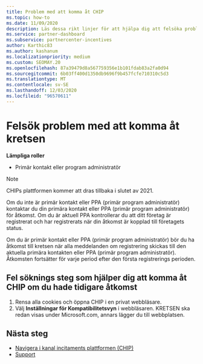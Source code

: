 ```yaml
---
title: Problem med att komma åt CHIP
ms.topic: how-to
ms.date: 11/09/2020
description: Läs dessa rikt linjer för att hjälpa dig att felsöka problem med verktyget för kanal incitaments plattform (CHIP).
ms.service: partner-dashboard
ms.subservice: partnercenter-incentives
author: Karthic83
ms.author: kashanum
ms.localizationpriority: medium
ms.custom: SEOMAY.20
ms.openlocfilehash: 87a39479d8a567759356e1b101fdab83a2fa0d94
ms.sourcegitcommit: 6b03ff400d1350db9696f9b457fcfe710310c5d3
ms.translationtype: MT
ms.contentlocale: sv-SE
ms.lasthandoff: 12/03/2020
ms.locfileid: "96570611"
---
```

# <a name="troubleshoot-issues-with-accessing-chip"></a>Felsök problem med att komma åt kretsen

**Lämpliga roller**

- Primär kontakt eller program administratör

>[!NOTE]
>CHIPs plattformen kommer att dras tillbaka i slutet av 2021.

Om du inte är primär kontakt eller PPA (primär program administratör) kontaktar du din primära kontakt eller PPA (primär program administratör) för åtkomst. Om du är aktuell PPA kontrollerar du att ditt företag är registrerat och har registrerats när din åtkomst är kopplad till företagets status.

Om du är primär kontakt eller PPA (primär program administratör) bör du ha åtkomst till kretsen när alla meddelanden om registrering skickas till den aktuella primära kontakten eller PPA (primär program administratör). Åtkomsten fortsätter för varje period efter den första registrerings perioden.

## <a name="troubleshooting-steps-to-assist-with-accessing-chip-if-you-had-prior-access"></a>Fel söknings steg som hjälper dig att komma åt CHIP om du hade tidigare åtkomst

1. Rensa alla cookies och öppna CHIP i en privat webbläsare.
1. Välj **Inställningar för Kompatibilitetsvyn** i webbläsaren. KRETSEN ska redan visas under Microsoft.com, annars lägger du till webbplatsen.

## <a name="next-steps"></a>Nästa steg

- [Navigera i kanal incitaments plattformen (CHIP)](chip-intro.md)
- [Support](report-problems-with-partner-center.md)